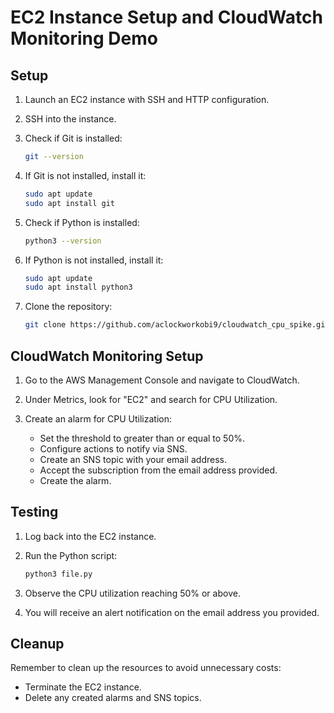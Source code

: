# EC2 Instance Setup and CloudWatch Monitoring Demo


## Setup

1. Launch an EC2 instance with SSH and HTTP configuration.

2. SSH into the instance.

3. Check if Git is installed:

    ```bash
    git --version
    ```

4. If Git is not installed, install it:

    ```bash
    sudo apt update
    sudo apt install git
    ```

5. Check if Python is installed:

    ```bash
    python3 --version
    ```

6. If Python is not installed, install it:

    ```bash
    sudo apt update
    sudo apt install python3
    ```

7. Clone the repository:

    ```bash
    git clone https://github.com/aclockworkobi9/cloudwatch_cpu_spike.git
    ```

## CloudWatch Monitoring Setup

1. Go to the AWS Management Console and navigate to CloudWatch.

2. Under Metrics, look for "EC2" and search for CPU Utilization.

3. Create an alarm for CPU Utilization:
   - Set the threshold to greater than or equal to 50%.
   - Configure actions to notify via SNS.
   - Create an SNS topic with your email address.
   - Accept the subscription from the email address provided.
   - Create the alarm.

## Testing

1. Log back into the EC2 instance.

2. Run the Python script:

    ```bash
    python3 file.py
    ```

3. Observe the CPU utilization reaching 50% or above.

4. You will receive an alert notification on the email address you provided.

## Cleanup

Remember to clean up the resources to avoid unnecessary costs:
- Terminate the EC2 instance.
- Delete any created alarms and SNS topics.


